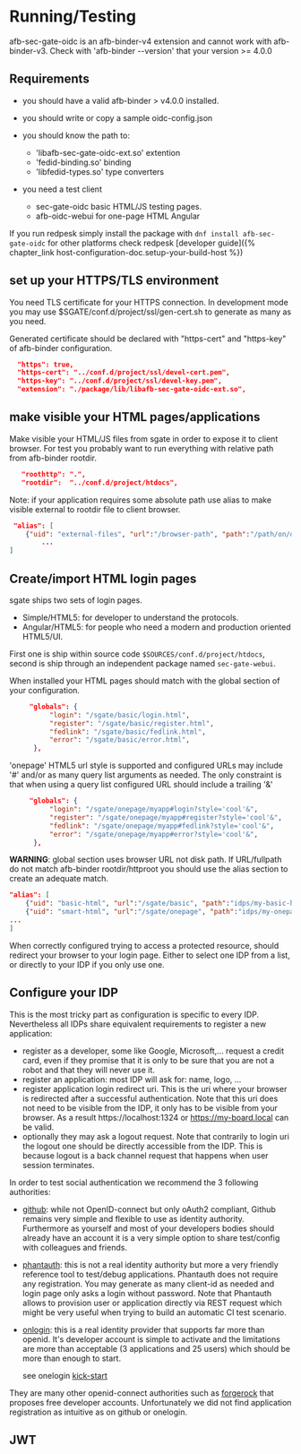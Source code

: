 # Running/Testing

afb-sec-gate-oidc is an afb-binder-v4 extension and cannot work with afb-binder-v3. Check with 'afb-binder --version' that your version >= 4.0.0

## Requirements

* you should have a valid afb-binder > v4.0.0 installed.
* you should write or copy a sample oidc-config.json
* you should know the path to:

  * 'libafb-sec-gate-oidc-ext.so' extention
  * 'fedid-binding.so' binding
  * 'libfedid-types.so' type converters

* you need a test client
  * sec-gate-oidc basic HTML/JS testing pages.
  * afb-oidc-webui for one-page HTML Angular

If you run redpesk simply install the package with `dnf install afb-sec-gate-oidc` for other platforms check redpesk [developer guide]({% chapter_link host-configuration-doc.setup-your-build-host %})

## set up your HTTPS/TLS environment

You need TLS certificate for your HTTPS connection. In development mode you may use $SGATE/conf.d/project/ssl/gen-cert.sh to generate as many as you need.

Generated certificate should be declared with "https-cert" and "https-key" of afb-binder configuration.

```json
  "https": true,
  "https-cert": "../conf.d/project/ssl/devel-cert.pem",
  "https-key": "../conf.d/project/ssl/devel-key.pem",
  "extension": "./package/lib/libafb-sec-gate-oidc-ext.so",
```

## make visible your HTML pages/applications

Make visible your HTML/JS files from sgate in order to expose it to client browser. For test you probably want to run everything with relative path from afb-binder rootdir.

```json
   "roothttp": ".",
   "rootdir":  "../conf.d/project/htdocs",
```

Note: if your application requires some absolute path use alias to make visible external to rootdir file to client browser.

```json
 "alias": [
    {"uid": "external-files", "url":"/browser-path", "path":"/path/on/disk" },
        ...
]
```

## Create/import HTML login pages

sgate ships two sets of login pages.

* Simple/HTML5: for developer to understand the protocols.
* Angular/HTML5: for people who need a modern and production oriented HTML5/UI.

First one is ship within source code ```$SOURCES/conf.d/project/htdocs```, second is ship through an independent package named ```sec-gate-webui```.

When installed your HTML pages should match with the global section of your configuration.
```json
     "globals": {
          "login": "/sgate/basic/login.html",
          "register": "/sgate/basic/register.html",
          "fedlink": "/sgate/basic/fedlink.html",
          "error": "/sgate/basic/error.html",
      },
```
'onepage' HTML5 url style is supported and configured URLs may include '#' and/or as many query list arguments as needed. The only constraint is that when using a query list configured URL should include a trailing '&'

```json
     "globals": {
          "login": "/sgate/onepage/myapp#login?style='cool'&",
          "register": "/sgate/onepage/myapp#register?style='cool'&",
          "fedlink": "/sgate/onepage/myapp#fedlink?style='cool'&",
          "error": "/sgate/onepage/myapp#error?style='cool'&",
      },
```

**WARNING**: global section uses browser URL not disk path. If URL/fullpath do not match afb-binder rootdir/httproot you should use the alias section to create an adequate match.

```json
"alias": [
    {"uid": "basic-html", "url":"/sgate/basic", "path":"idps/my-basic-html-pages" },
    {"uid": "smart-html", "url":"/sgate/onepage", "path":"idps/my-onepage-app" },
...
]
```

When correctly configured trying to access a protected resource, should redirect your browser to your login page. Either to select one IDP from a list, or directly to your IDP if you only use one.

## Configure your IDP

This is the most tricky part as configuration is specific to every IDP. Nevertheless all IDPs share equivalent requirements to register a new application:

* register as a developer, some like Google, Microsoft,... request a credit card, even if they promise that it is only to be sure that you are not a robot and that they will never use it.
* register an application: most IDP will ask for: name, logo, ...
* register application login redirect uri. This is the uri where your browser is redirected after a successful authentication. Note that this uri does not need to be visible from the IDP, it only has to be visible from your browser. As a result https://localhost:1324 or https://my-board.local can be valid.
* optionally they may ask a logout request. Note that contrarily to login uri the logout one should be directly accessible from the IDP. This is because logout is a back channel request that happens when user session terminates.

In order to test social authentication we recommend the 3 following authorities:

* [github](https://github.com/settings/applications/new): while not OpenID-connect but only oAuth2 compliant, Github remains very simple and flexible to use as identity authority. Furthermore as yourself and most of your developers bodies should already have an account it is a very simple option to share test/config with colleagues and friends.

* [phantauth](https://www.phantauth.net/): this is not a real identity authority but more a very friendly reference tool to test/debug applications. Phantauth does not require any registration. You may generate as many client-id as needed and login page only asks a login without password. Note that Phantauth allows to provision user or application directly via REST request which might be very useful when trying to build an automatic CI test scenario.

* [onlogin](https://www.onelogin.com/developer-signup): this is a real identity provider that supports far more than openid. It's developer account is simple to activate and the limitations are more than acceptable (3 applications and 25 users) which should be more than enough to start.

    see onelogin [kick-start](../idps/docs/onelogin-kickstart.html)

They are many other openid-connect authorities such as [forgerock](https://developer.forgerock.com) that proposes free developer accounts. Unfortunately we did not find application registration as intuitive as on github or onelogin.


## JWT
